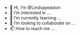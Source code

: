- 👋 Hi, I’m @Lindsayeaston
- 👀 I’m interested in ...
- 🌱 I’m currently learning ...
- 💞️ I’m looking to collaborate on ...
- 📫 How to reach me ...

<!---
Lindsayeaston/Lindsayeaston is a ✨ special ✨ repository because its `README.md` (this file) appears on your GitHub profile.
You can click the Preview link to take a look at your changes.
--->
